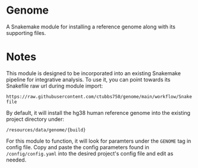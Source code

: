 # Genome

A Snakemake module for installing a reference genome along with its supporting files.

# Notes

This module is designed to be incorporated into an existing Snakemake pipeline for integrative analysis. To use it, you can point towards its Snakefile raw url during module import:

`https://raw.githubusercontent.com/ctubbs750/genome/main/workflow/Snakefile`

 By default, it will install the hg38 human reference genome into the existing project directory under:

 `/resources/data/genome/{build}`

 For this module to function, it will look for paramters under the `GENOME` tag in config file.  Copy and paste the config parameters found in `/config/config.yaml` into the desired project's config file and edit as needed.